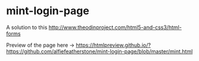 # mint-login-page

A solution to this http://www.theodinproject.com/html5-and-css3/html-forms


Preview of the page here -> https://htmlpreview.github.io/?https://github.com/alfiefeatherstone/mint-login-page/blob/master/mint.html

